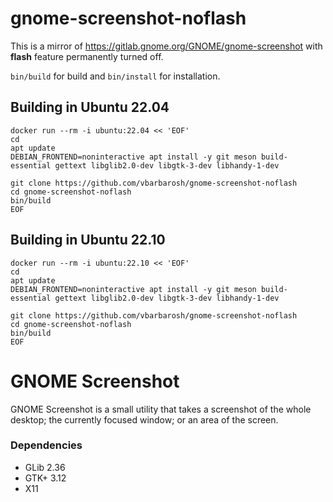 # gnome-screenshot-noflash

This is a mirror of https://gitlab.gnome.org/GNOME/gnome-screenshot with
**flash** feature permanently turned off.

`bin/build` for build and `bin/install` for installation.

## Building in Ubuntu 22.04

```shell
docker run --rm -i ubuntu:22.04 << 'EOF'
cd
apt update
DEBIAN_FRONTEND=noninteractive apt install -y git meson build-essential gettext libglib2.0-dev libgtk-3-dev libhandy-1-dev

git clone https://github.com/vbarbarosh/gnome-screenshot-noflash
cd gnome-screenshot-noflash
bin/build
EOF
```

## Building in Ubuntu 22.10

```shell
docker run --rm -i ubuntu:22.10 << 'EOF'
cd
apt update
DEBIAN_FRONTEND=noninteractive apt install -y git meson build-essential gettext libglib2.0-dev libgtk-3-dev libhandy-1-dev

git clone https://github.com/vbarbarosh/gnome-screenshot-noflash
cd gnome-screenshot-noflash
bin/build
EOF
```

GNOME Screenshot
================

GNOME Screenshot is a small utility that takes a screenshot of the whole
desktop; the currently focused window; or an area of the screen.

### Dependencies

 - GLib 2.36
 - GTK+ 3.12
 - X11
